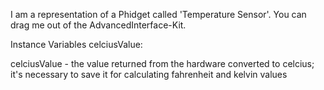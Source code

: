 I am a representation of a Phidget called 'Temperature Sensor'.
You can drag me out of the AdvancedInterface-Kit.

Instance Variables
	celciusValue:		<Float>

celciusValue
	- the value returned from the hardware converted to celcius; it's necessary to save it for calculating fahrenheit and kelvin values